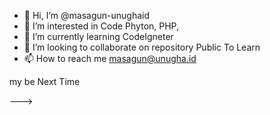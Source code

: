 - 👋 Hi, I’m @masagun-unughaid
- 👀 I’m interested in Code Phyton, PHP, 
- 🌱 I’m currently learning CodeIgneter
- 💞️ I’m looking to collaborate on repository Public To Learn
- 📫 How to reach me masagun@unugha.id

<!---
masagun-unughaid/masagun-unughaid is a ✨ special ✨ repository because its `README.md` (this file) appears on your GitHub profile.
You can click the Preview link to take a look at your changes.

For Another Reason  Visit US at
https://masagun.unugha.id/  ---> my be Next Time
--->
